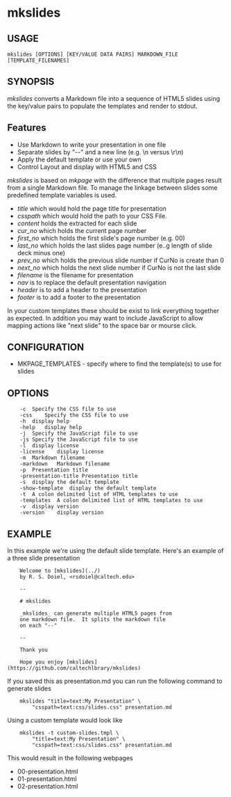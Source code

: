 
# mkslides

## USAGE

    mkslides [OPTIONS] [KEY/VALUE DATA PAIRS] MARKDOWN_FILE [TEMPLATE_FILENAMES]

## SYNOPSIS

_mkslides_ converts a Markdown file into a sequence of HTML5 slides using the
key/value pairs to populate the templates and render to stdout.

## Features

+ Use Markdown to write your presentation in one file
+ Separate slides by "--" and a new line (e.g. \n versus \r\n)
+ Apply the default template or use your own
+ Control Layout and display with HTML5 and CSS

_mkslides_ is based on _mkpage_ with the difference that multiple pages
result from a single Markdown file. To manage the linkage between
slides some predefined template variables is used.

+ *title* which would hold the page title for presentation
+ *csspath* which would hold the path to your CSS File.
+ *content* holds the extracted for each slide
+ *cur_no* which holds the current page number
+ *first_no* which holds the first slide's page number (e.g. 00)
+ *last_no* which holds the last slides page number (e..g length of slide deck minus one)
+ *prev_no* which holds the previous slide number if CurNo is create than 0
+ *next_no* which holds the next slide number if CurNo is not the last slide
+ *filename* is the filename for presentation
+ *nav* is to replace the default presentation navigation
+ *header* is to add a header to the presentation
+ *footer* is to add a footer to the presentation

In your custom templates these should be exist to link everything together
as expected.  In addition you may want to include JavaScript to allow mapping
actions like "next slide" to the space bar or mourse click.

## CONFIGURATION

+ MKPAGE_TEMPLATES - specify where to find the template(s) to use for slides

## OPTIONS


```
	-c	Specify the CSS file to use
	-css	Specify the CSS file to use
	-h	display help
	-help	display help
	-j	Specify the JavaScript file to use
	-js	Specify the JavaScript file to use
	-l	display license
	-license	display license
	-m	Markdown filename
	-markdown	Markdown filename
	-p	Presentation title
	-presentation-title	Presentation title
	-s	display the default template
	-show-template	display the default template
	-t	A colon delimited list of HTML templates to use
	-templates	A colon delimited list of HTML templates to use
	-v	display version
	-version	display version
```

## EXAMPLE

In this example we're using the default slide template.
Here's an example of a three slide presentation

```
    Welcome to [mkslides](../)
    by R. S. Doiel, <rsdoiel@caltech.edu>

    --

    # mkslides

    _mkslides_ can generate multiple HTML5 pages from
    one markdown file.  It splits the markdown file
    on each "--" 

    --

    Thank you

    Hope you enjoy [mkslides](https://github.com/caltechlbrary/mkslides)
```

If you saved this as presentation.md you can run the following
command to generate slides

```shell
    mkslides "title=text:My Presentation" \
	    "csspath=text:css/slides.css" presentation.md
```

Using a custom template would look like

```shell
    mkslides -t custom-slides.tmpl \
        "title=text:My Presentation" \
	    "csspath=text:css/slides.css" presentation.md
```

This would result in the following webpages

+ 00-presentation.html
+ 01-presentation.html
+ 02-presentation.html

